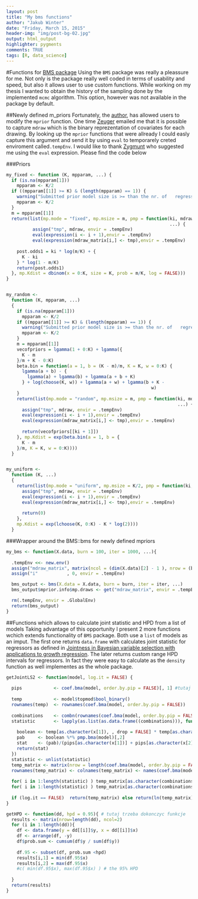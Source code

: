 ```yaml
---
layout: post
title: "My bms functions"
author: "Jakub Winter"
date: "Friday, March 15, 2015"
header-img: "img/post-bg-02.jpg"
output: html_output
highlighter: pygments
comments: TRUE
tags: [R, data_science]
---
```


#Functions for [BMS package](http://bms.zeugner.eu/)
Using the `BMS` package was really a pleassure for me. Not only is the package really well coded in terms of usability and speed, but also it allows user to use custom functions. While working on my thesis I wanted to obtain the history of the sampling done by the implemented `mcmc` algorithm. This option, however was not available in the package by default. 

##Newly defined m_priors
Fortunately, the [author](http://www.zeugner.eu/contact.php), has allowed users to modify the `mprior` function. One time [Zeuger](http://www.zeugner.eu/contact.php) emailed me that it is possible to capture `mdraw` which is the binary reprezentation of covariates for each drawing. By looking up the `mprior` functions that were allready I could easly capture this argument and send it by using `eval` to temporarely creted enviroment called`.tempEnv`. I would like to thank [Zygmunt](https://github.com/zzawadz) who suggested me using the `eval` expression. Please find the code below 

###Priors
```r
my_fixed <- function (K, mpparam, ...) {
  if (is.na(mpparam[1]))
    mpparam <- K/2
  if ((mpparam[[1]] >= K) & (length(mpparam) == 1)) {
    warning("Submitted prior model size is >= than the nr. of   regressors\n, used K/2 instead\n\n")
    mpparam <- K/2
  }
  m = mpparam[[1]]
  return(list(mp.mode = "fixed", mp.msize = m, pmp = function(ki, mdraw,
                                                              ...) { 
          assign("tmp", mdraw, envir = .tempEnv)
          eval(expression(i <- i + 1),envir = .tempEnv)
          eval(expression(mdraw_matrix[i,] <- tmp),envir = .tempEnv)
    
    post.odds1 = ki * log(m/K) + {
      K - ki
    } * log(1 - m/K)
    return(post.odds1)
  }, mp.Kdist = dbinom(x = 0:K, size = K, prob = m/K, log = FALSE)))
}


my_random <-
  function (K, mpparam, ...)
  {
    if (is.na(mpparam[1]))
      mpparam <- K/2
    if ((mpparam[[1]] >= K) & (length(mpparam) == 1)) {
      warning("Submitted prior model size is >= than the nr. of   regressors\n, used K/2 instead\n\n")
      mpparam <- K/2
    }
    m = mpparam[[1]]
    vecofpriors = lgamma(1 + 0:K) + lgamma({
      K - m
    }/m + K - 0:K)
    beta.bin = function(a = 1, b = (K - m)/m, K = K, w = 0:K) {
      lgamma(a + b) - {
        lgamma(a) + lgamma(b) + lgamma(a + b + K)
      } + log(choose(K, w)) + lgamma(a + w) + lgamma(b + K -
                                                       w)
    }
    return(list(mp.mode = "random", mp.msize = m, pmp = function(ki, mdraw,
                                                                 ...) {
      assign("tmp", mdraw, envir = .tempEnv)
      eval(expression(i <- i + 1),envir = .tempEnv)
      eval(expression(mdraw_matrix[i,] <- tmp),envir = .tempEnv)
      
      return(vecofpriors[[ki + 1]])
    }, mp.Kdist = exp(beta.bin(a = 1, b = {
      K - m
    }/m, K = K, w = 0:K))))
  }


my_uniform <-
  function (K, ...)
  {
    return(list(mp.mode = "uniform", mp.msize = K/2, pmp = function(ki, mdraw, ...) {
      assign("tmp", mdraw, envir = .tempEnv)
      eval(expression(i <- i + 1),envir = .tempEnv)
      eval(expression(mdraw_matrix[i,] <- tmp),envir = .tempEnv)
      
      return(0)
    },
    mp.Kdist = exp(lchoose(K, 0:K) - K * log(2))))
  }
```

###Wrapper around the BMS::bms for newly defined mpriors

```r
my_bms <- function(X.data, burn = 100, iter = 1000, ...){
  
  .tempEnv <<- new.env()
  assign("mdraw_matrix", matrix(ncol = (dim(X.data)[2] - 1 ), nrow = (burn + iter + 1)), envir = .tempEnv)
  assign("i"           , 0, envir = .tempEnv)

  bms_output <- bms(X.data = X.data, burn = burn, iter = iter, ...)
  bms_output$mprior.info$mp.draws <- get("mdraw_matrix", envir = .tempEnv)

  rm(.tempEnv, envir = .GlobalEnv)
  return(bms_output)
}
```

##Functions which allows to calculate joint statistic and HPD from a list of models
Taking advantage of this opportunity I present 2 more functions wchich extends functionality of `BMS` package. Both use a `list` of models as an imput. The first one returns `data.frame` with calculates joint statistic for regressors as defined in [Jointness in Bayesian variable selection with applications to growth regression](https://ideas.repec.org/p/wbk/wbrwps/4063.html). The later returns custom range HPD intervals for regressors. In fact they were easy to calculate as the `density` function as well implementes as the whole package.


```r
getJointLS2 <- function(model, log.it = FALSE) {
  
  pips            <- coef.bma(model, order.by.pip = FALSE)[, 1] #tutaj sa pipy
  
  temp            <- model$topmod$bool_binary()
  rownames(temp)  <- rownames(coef.bma(model, order.by.pip = FALSE))
  
  combinations    <- combn(rownames(coef.bma(model, order.by.pip = FALSE)), 2)
  statistic       <- lapply(as.list(as.data.frame((combinations))), function(x) {
    
    boolean <- temp[as.character(x[1]), , drop = FALSE] * temp[as.character(x[2]), , drop = FALSE]
    pab     <- boolean %*% pmp.bma(model)[,2] 
    stat    <- (pab)/(pips[as.character(x[1])] + pips[as.character(x[2])] - 2*pab)
    return(stat)
  })
  statistic <- unlist(statistic)
  temp_matrix <- matrix(nrow = length(coef.bma(model, order.by.pip = FALSE)[, 1]), ncol = length(coef.bma(model, order.by.pip = FALSE)[, 1]))
  rownames(temp_matrix) <- colnames(temp_matrix) <- names(coef.bma(model, order.by.pip = FALSE)[, 1])
  
  for( i in 1:length(statistic) ) temp_matrix[as.character(combinations[1, i]), as.character(combinations[2, i])] <- statistic[i]
  for( i in 1:length(statistic) ) temp_matrix[as.character(combinations[2, i]), as.character(combinations[1, i])] <- statistic[i]
  
  if (log.it == FALSE)  return(temp_matrix) else return(ln(temp_matrix))
}
```

```r
getHPD <- function(dd, hpd = 0.95){ # tutaj trzeba dokonczyc funkcje 
  results <- matrix(nrow=length(dd), ncol=2)
  for (i in 1:length(dd)){
    df <- data.frame(y = dd[[i]]$y, x = dd[[i]]$x)
    df <- arrange(df, -y)
    df$prob.sum <- cumsum(df$y / sum(df$y))
    
    df.95 <- subset(df, prob.sum <hpd)
    results[i,1] = min(df.95$x)
    results[i,2] = max(df.95$x)
    #c( min(df.95$x), max(df.95$x) ) # the 95% HPD
    
  }
  return(results)
}
```
